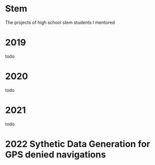 # Stem
The projects of high school stem students I mentored

# 2019 
 todo

# 2020 
  todo
  
# 2021
  todo 

# 2022 Sythetic Data Generation for GPS denied navigations 

